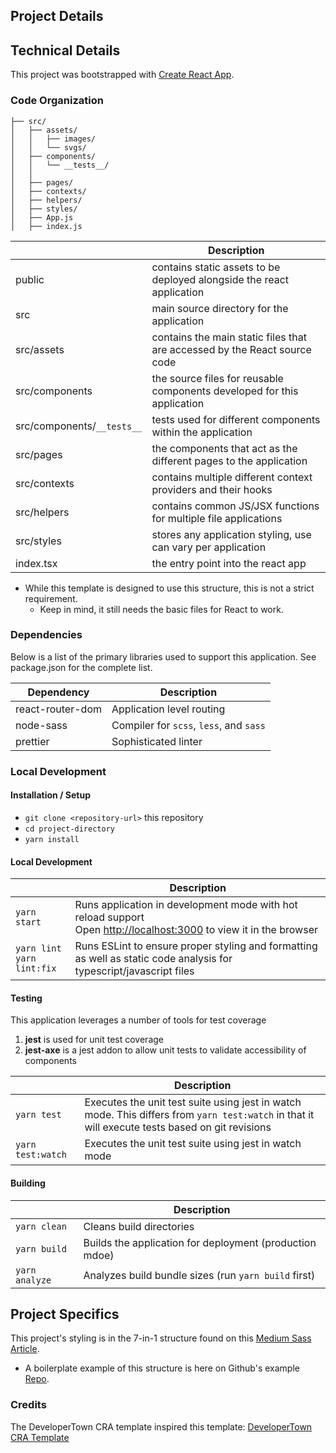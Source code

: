 ## Project Details

## Technical Details

This project was bootstrapped with [Create React App](https://github.com/facebook/create-react-app).

### Code Organization

```
├── src/
│   ├── assets/
│   │   ├── images/
│   │   └── svgs/
│   ├── components/
│   │   └── __tests__/
│   │      
│   ├── pages/
│   ├── contexts/
│   ├── helpers/
│   ├── styles/
│   ├── App.js
│   ├── index.js
```

|                                         | Description                                                                                                                                                                                |
| --------------------------------------- | ------------------------------------------------------------------------ |
| public                                  | contains static assets to be deployed alongside the react application
| src                                     | main source directory for the application
| src/assets                              | contains the main static files that are accessed by the React source code
| src/components                          | the source files for reusable components developed for this application
| src/components/`__tests__`              | tests used for different components within the application
| src/pages                               | the components that act as the different pages to the application
| src/contexts                            | contains multiple different context providers and their hooks
| src/helpers                             | contains common JS/JSX functions for multiple file applications
| src/styles                              | stores any application styling, use can vary per application
| index.tsx                               | the entry point into the react app

* While this template is designed to use this structure, this is not a strict requirement.
  * Keep in mind, it still needs the basic files for React to work.

### Dependencies

Below is a list of the primary libraries used to support this application. See package.json for the complete list.

| Dependency                                                                             | Description                                                 |
| -------------------------------------------------------------------------------------- | ----------------------------------------------------------- |
| react-router-dom                                                                       | Application level routing
| node-sass                                                                              | Compiler for `scss`, `less`, and `sass`
| prettier                                                                               | Sophisticated linter

### Local Development

#### Installation / Setup

- `git clone <repository-url>` this repository
- `cd project-directory`
- `yarn install`

#### Local Development

|                                 | Description                                                                                                                                    |
| ------------------------------- | ---------------------------------------------------------------------------------------------------------------------------------------------- |
| `yarn start`                    | Runs application in development mode with hot reload support<br/>Open [http://localhost:3000](http://localhost:3000) to view it in the browser |
| `yarn lint`<br/>`yarn lint:fix` | Runs ESLint to ensure proper styling and formatting as well as static code analysis for typescript/javascript files                            |

#### Testing

This application leverages a number of tools for test coverage

1. **jest** is used for unit test coverage
2. **jest-axe** is a jest addon to allow unit tests to validate accessibility of components

|                      | Description                                                                                                                                     |
| -------------------- | ----------------------------------------------------------------------------------------------------------------------------------------------- |
| `yarn test`          | Executes the unit test suite using jest in watch mode. This differs from `yarn test:watch` in that it will execute tests based on git revisions |
| `yarn test:watch`    | Executes the unit test suite using jest in watch mode                                                                                           |
 
#### Building

|                | Description                                             |
| -------------- | ------------------------------------------------------- |
| `yarn clean`   | Cleans build directories                                |
| `yarn build`   | Builds the application for deployment (production mdoe) |
| `yarn analyze` | Analyzes build bundle sizes (run `yarn build` first)    |

## Project Specifics
This project's styling is in the 7-in-1 structure found on this [Medium Sass Article](https://medium.com/@dannyhuang_75970/sass-project-structure-for-big-projects-8c4a740846ee).
- A boilerplate example of this structure is here on Github's example [Repo](https://github.com/HugoGiraudel/sass-boilerplate/tree/master/stylesheets).

### Credits

The DeveloperTown CRA template inspired this template:
[DeveloperTown CRA Template](https://github.com/developertown/frontend/tree/master/react/cra-template/template)
